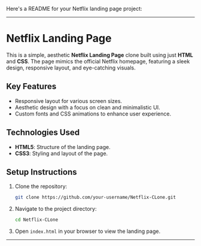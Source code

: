 Here's a README for your Netflix landing page project:

---

# Netflix Landing Page

This is a simple, aesthetic **Netflix Landing Page** clone built using just **HTML** and **CSS**. The page mimics the official Netflix homepage, featuring a sleek design, responsive layout, and eye-catching visuals.

## Key Features
- Responsive layout for various screen sizes.
- Aesthetic design with a focus on clean and minimalistic UI.
- Custom fonts and CSS animations to enhance user experience.

## Technologies Used
- **HTML5**: Structure of the landing page.
- **CSS3**: Styling and layout of the page.

## Setup Instructions
1. Clone the repository:
   ```bash
   git clone https://github.com/your-username/Netflix-CLone.git
   ```
2. Navigate to the project directory:
   ```bash
   cd Netflix-CLone
   ```
3. Open `index.html` in your browser to view the landing page.

---

